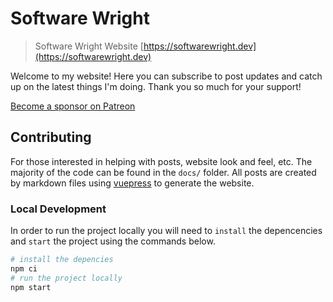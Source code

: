 # Software Wright

> Software Wright Website [https://softwarewright.dev](https://softwarewright.dev)

Welcome to my website! Here you can subscribe to post updates and catch up on the latest things I'm doing. Thank you so much for your support!

[Become a sponsor on Patreon](https://www.patreon.com/softwarewright)

## Contributing

For those interested in helping with posts, website look and feel, etc. The majority of the code can be found in the `docs/` folder. All posts are created by markdown files using [vuepress](https://vuepress.vuejs.org/) to generate the website.

### Local Development

In order to run the project locally you will need to `install` the depencencies and `start` the project using the commands below.

``` bash
# install the depencies
npm ci
# run the project locally
npm start
```
